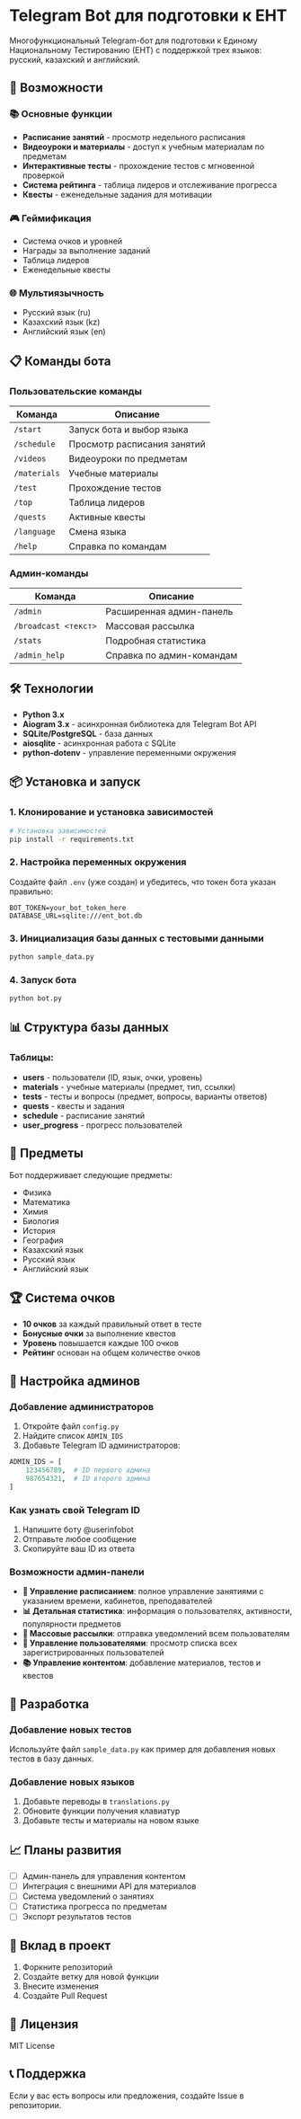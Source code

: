 # Telegram Bot для подготовки к ЕНТ

Многофункциональный Telegram-бот для подготовки к Единому Национальному Тестированию (ЕНТ) с поддержкой трех языков: русский, казахский и английский.

## 🚀 Возможности

### 📚 Основные функции
- **Расписание занятий** - просмотр недельного расписания
- **Видеоуроки и материалы** - доступ к учебным материалам по предметам
- **Интерактивные тесты** - прохождение тестов с мгновенной проверкой
- **Система рейтинга** - таблица лидеров и отслеживание прогресса
- **Квесты** - еженедельные задания для мотивации

### 🎮 Геймификация
- Система очков и уровней
- Награды за выполнение заданий
- Таблица лидеров
- Еженедельные квесты

### 🌐 Мультиязычность
- Русский язык (ru)
- Казахский язык (kz) 
- Английский язык (en)

## 📋 Команды бота

### Пользовательские команды
| Команда | Описание |
|---------|----------|
| `/start` | Запуск бота и выбор языка |
| `/schedule` | Просмотр расписания занятий |
| `/videos` | Видеоуроки по предметам |
| `/materials` | Учебные материалы |
| `/test` | Прохождение тестов |
| `/top` | Таблица лидеров |
| `/quests` | Активные квесты |
| `/language` | Смена языка |
| `/help` | Справка по командам |

### Админ-команды
| Команда | Описание |
|---------|----------|
| `/admin` | Расширенная админ-панель |
| `/broadcast <текст>` | Массовая рассылка |
| `/stats` | Подробная статистика |
| `/admin_help` | Справка по админ-командам |

## 🛠 Технологии

- **Python 3.x**
- **Aiogram 3.x** - асинхронная библиотека для Telegram Bot API
- **SQLite/PostgreSQL** - база данных
- **aiosqlite** - асинхронная работа с SQLite
- **python-dotenv** - управление переменными окружения

## 📦 Установка и запуск

### 1. Клонирование и установка зависимостей

```bash
# Установка зависимостей
pip install -r requirements.txt
```

### 2. Настройка переменных окружения

Создайте файл `.env` (уже создан) и убедитесь, что токен бота указан правильно:

```env
BOT_TOKEN=your_bot_token_here
DATABASE_URL=sqlite:///ent_bot.db
```

### 3. Инициализация базы данных с тестовыми данными

```bash
python sample_data.py
```

### 4. Запуск бота

```bash
python bot.py
```

## 📊 Структура базы данных

### Таблицы:
- **users** - пользователи (ID, язык, очки, уровень)
- **materials** - учебные материалы (предмет, тип, ссылки)
- **tests** - тесты и вопросы (предмет, вопросы, варианты ответов)
- **quests** - квесты и задания
- **schedule** - расписание занятий
- **user_progress** - прогресс пользователей

## 🎯 Предметы

Бот поддерживает следующие предметы:
- Физика
- Математика
- Химия
- Биология
- История
- География
- Казахский язык
- Русский язык
- Английский язык

## 🏆 Система очков

- **10 очков** за каждый правильный ответ в тесте
- **Бонусные очки** за выполнение квестов
- **Уровень** повышается каждые 100 очков
- **Рейтинг** основан на общем количестве очков

## 🔧 Настройка админов

### Добавление администраторов
1. Откройте файл `config.py`
2. Найдите список `ADMIN_IDS`
3. Добавьте Telegram ID администраторов:

```python
ADMIN_IDS = [
    123456789,  # ID первого админа
    987654321,  # ID второго админа
]
```

### Как узнать свой Telegram ID
1. Напишите боту @userinfobot
2. Отправьте любое сообщение
3. Скопируйте ваш ID из ответа

### Возможности админ-панели
- **📅 Управление расписанием**: полное управление занятиями с указанием времени, кабинетов, преподавателей
- **📊 Детальная статистика**: информация о пользователях, активности, популярности предметов
- **📢 Массовые рассылки**: отправка уведомлений всем пользователям
- **👥 Управление пользователями**: просмотр списка всех зарегистрированных пользователей
- **📚 Управление контентом**: добавление материалов, тестов и квестов

## 🔧 Разработка

### Добавление новых тестов
Используйте файл `sample_data.py` как пример для добавления новых тестов в базу данных.

### Добавление новых языков
1. Добавьте переводы в `translations.py`
2. Обновите функции получения клавиатур
3. Добавьте тесты и материалы на новом языке

## 📈 Планы развития

- [ ] Админ-панель для управления контентом
- [ ] Интеграция с внешними API для материалов
- [ ] Система уведомлений о занятиях
- [ ] Статистика прогресса по предметам
- [ ] Экспорт результатов тестов

## 🤝 Вклад в проект

1. Форкните репозиторий
2. Создайте ветку для новой функции
3. Внесите изменения
4. Создайте Pull Request

## 📄 Лицензия

MIT License

## 📞 Поддержка

Если у вас есть вопросы или предложения, создайте Issue в репозитории.
